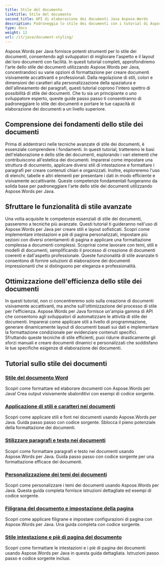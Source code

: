 ```yaml
---
title: Stile del documento
linktitle: Stile del documento
second_title: API di elaborazione dei documenti Java Aspose.Words
description: Padroneggia lo stile dei documenti con i tutorial di Aspose.Words per Java. Impara tecniche di formattazione avanzate per documenti visivamente accattivanti ed efficienti.
type: docs
weight: 12
url: /it/java/document-styling/
---
```


Aspose.Words per Java fornisce potenti strumenti per lo stile dei documenti, consentendo agli sviluppatori di migliorare l'aspetto e il layout dei loro documenti con facilità. In questi tutorial completi, approfondiremo l'arte dello stile dei documenti utilizzando Aspose.Words per Java, concentrandoci su varie opzioni di formattazione per creare documenti visivamente accattivanti e professionali. Dalla regolazione di stili, colori e dimensioni dei caratteri alla personalizzazione della spaziatura e dell'allineamento dei paragrafi, questi tutorial coprono l'intero spettro di possibilità di stile dei documenti. Che tu sia un principiante o uno sviluppatore esperto, queste guide passo passo ti consentiranno di padroneggiare lo stile dei documenti e portare le tue capacità di elaborazione dei documenti a un livello superiore.

## Comprensione dei fondamenti dello stile dei documenti

Prima di addentrarci nelle tecniche avanzate di stile dei documenti, è essenziale comprendere i fondamenti. In questi tutorial, tratteremo le basi dell'elaborazione e dello stile dei documenti, esplorando i vari elementi che contribuiscono all'estetica dei documenti. Imparerai come impostare una struttura di documento, applicare diversi stili di intestazione e formattare i paragrafi per creare contenuti chiari e organizzati. Inoltre, esploreremo l'uso di elenchi, tabelle e altri elementi per presentare i dati in modo efficiente e visivamente accattivante. Queste competenze fondamentali fungeranno da solida base per padroneggiare l'arte dello stile dei documenti utilizzando Aspose.Words per Java.

## Sfruttare le funzionalità di stile avanzate

Una volta acquisite le competenze essenziali di stile dei documenti, passeremo a tecniche più avanzate. Questi tutorial ti guideranno nell'uso di Aspose.Words per Java per creare stili e layout sofisticati. Scopri come implementare intestazioni e piè di pagina personalizzati, impostare più sezioni con diversi orientamenti di pagina e applicare una formattazione complessa a documenti complessi. Scoprirai come lavorare con temi, stili e modelli di documenti, semplificando il processo di creazione di documenti coerenti e dall'aspetto professionale. Queste funzionalità di stile avanzate ti consentono di fornire soluzioni di elaborazione dei documenti impressionanti che si distinguono per eleganza e professionalità.

## Ottimizzazione dell'efficienza dello stile dei documenti

In questi tutorial, non ci concentreremo solo sulla creazione di documenti visivamente accattivanti, ma anche sull'ottimizzazione del processo di stile per l'efficienza. Aspose.Words per Java fornisce un'ampia gamma di API che consentono agli sviluppatori di automatizzare le attività di stile dei documenti. Imparerai come applicare stili a livello di programmazione, generare dinamicamente layout di documenti basati sui dati e implementare la formattazione condizionale per evidenziare contenuti specifici. Sfruttando queste tecniche di stile efficienti, puoi ridurre drasticamente gli sforzi manuali e creare documenti dinamici e personalizzati che soddisfano le tue specifiche esigenze di elaborazione dei documenti.

## Tutorial sullo stile dei documenti
### [Stile del documento Word](./word-document-styling/)
Scopri come formattare ed elaborare documenti con Aspose.Words per Java! Crea output visivamente sbalorditivi con esempi di codice sorgente. 
### [Applicazione di stili e caratteri nei documenti](./applying-styles-fonts/)
Scopri come applicare stili e font nei documenti usando Aspose.Words per Java. Guida passo passo con codice sorgente. Sblocca il pieno potenziale della formattazione dei documenti.
### [Stilizzare paragrafi e testo nei documenti](./styling-paragraphs-text/)
Scopri come formattare paragrafi e testo nei documenti usando Aspose.Words per Java. Guida passo passo con codice sorgente per una formattazione efficace dei documenti.
### [Personalizzazione dei temi dei documenti](./customizing-document-themes/)
Scopri come personalizzare i temi dei documenti usando Aspose.Words per Java. Questa guida completa fornisce istruzioni dettagliate ed esempi di codice sorgente.
### [Filigrana del documento e impostazione della pagina](./document-watermarking-page-setup/)
Scopri come applicare filigrane e impostare configurazioni di pagina con Aspose.Words per Java. Una guida completa con codice sorgente.
### [Stile intestazione e piè di pagina del documento](./document-header-footer-styling/)
Scopri come formattare le intestazioni e i piè di pagina dei documenti usando Aspose.Words per Java in questa guida dettagliata. Istruzioni passo passo e codice sorgente inclusi.